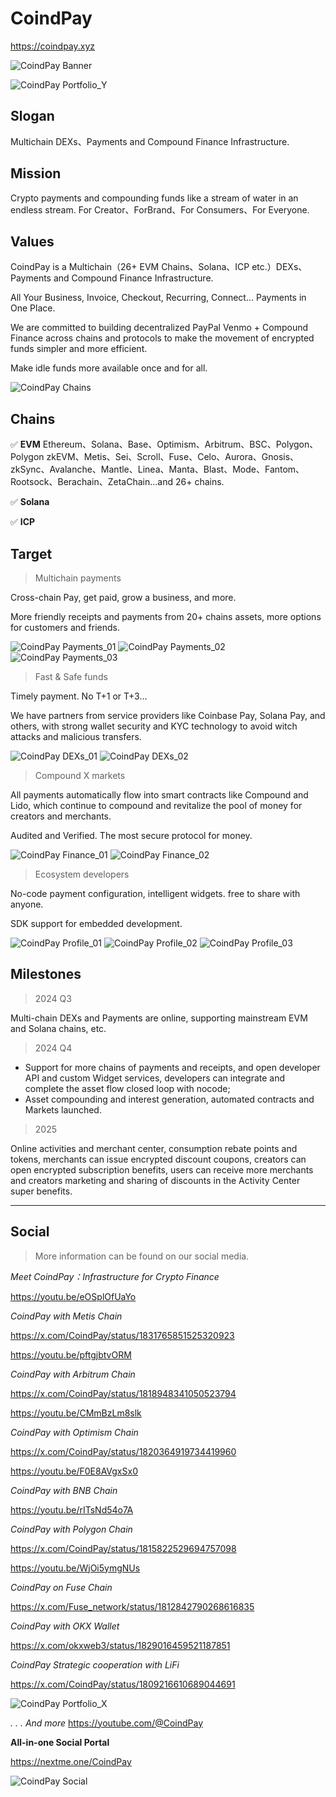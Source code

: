 # CoindPay

https://coindpay.xyz

![CoindPay Banner](https://cdn.cubik.so/aHR0cHM6Ly91dGZzLmlvL2YvOTRhZmVkOTYtODZiOC00NzQ1LTg5NjAtNWUwM2JkNmJhZmIyLXE1OTRzMi5wbmc=)

![CoindPay Portfolio_Y](https://res.cloudinary.com/travary/image/upload/w_2000/v1/prd-akindo-public/communities/description-images/27XG4mwjDCQPrRma.jpg)

## Slogan

Multichain DEXs、Payments and Compound Finance Infrastructure.

## Mission

Crypto payments and compounding funds like a stream of water in an endless stream.
For Creator、ForBrand、For Consumers、For Everyone.

## Values

CoindPay is a Multichain（26+ EVM Chains、Solana、ICP etc.）DEXs、Payments and Compound Finance Infrastructure.

All Your Business, Invoice, Checkout, Recurring, Connect... Payments in One Place.

We are committed to building decentralized PayPal Venmo + Compound Finance across chains and protocols to make the movement of encrypted funds simpler and more efficient.

Make idle funds more available once and for all.

![CoindPay Chains](https://res.cloudinary.com/travary/image/upload/w_2000/v1/prd-akindo-public/communities/description-images/eaj88POKvT64DVOm.jpg)

## Chains

✅ **EVM**
Ethereum、Solana、Base、Optimism、Arbitrum、BSC、Polygon、Polygon zkEVM、Metis、Sei、Scroll、Fuse、Celo、Aurora、Gnosis、zkSync、Avalanche、Mantle、Linea、Manta、Blast、Mode、Fantom、Rootsock、Berachain、ZetaChain...and 26+ chains.

✅ **Solana**

✅ **ICP**

## Target

> Multichain payments

Cross-chain Pay, get paid, grow a business, and more.

More friendly receipts and payments from 20+ chains assets, more options for customers and friends.

![CoindPay Payments_01](https://res.cloudinary.com/travary/image/upload/w_800/v1/prd-akindo-public/communities/description-images/QlPqqQrOrF3ZQjax.jpg)
![CoindPay Payments_02](https://res.cloudinary.com/travary/image/upload/w_2000/v1/prd-akindo-public/communities/description-images/Be6Lx4v2gi6ZAkG7.png)
![CoindPay Payments_03](https://res.cloudinary.com/travary/image/upload/w_2000/v1/prd-akindo-public/communities/description-images/A8vnXMp9kHMo07ZKl.jpg)

> Fast & Safe funds

Timely payment. No T+1 or T+3...

We have partners from service providers like Coinbase Pay, Solana Pay, and others, with strong wallet security and KYC technology to avoid witch attacks and malicious transfers.

![CoindPay DEXs_01](https://res.cloudinary.com/travary/image/upload/w_2000/v1/prd-akindo-public/communities/description-images/gXjP2xEdDIOMjnR0.png)
![CoindPay DEXs_02](https://res.cloudinary.com/travary/image/upload/w_2000/v1/prd-akindo-public/communities/description-images/Mz3nr930RfqjmXPG.png)

> Compound X markets

All payments automatically flow into smart contracts like Compound and Lido, which continue to compound and revitalize the pool of money for creators and merchants.

Audited and Verified. The most secure protocol for money.

![CoindPay Finance_01](https://res.cloudinary.com/travary/image/upload/w_2000/v1/prd-akindo-public/communities/description-images/d8QggvODzidrNq8V.jpg)
![CoindPay Finance_02](https://res.cloudinary.com/travary/image/upload/w_2000/v1/prd-akindo-public/communities/description-images/JBKerRNJNS413KJB.png)

> Ecosystem developers

No-code payment configuration, intelligent widgets. free to share with anyone.

SDK support for embedded development.

![CoindPay Profile_01](https://res.cloudinary.com/travary/image/upload/w_2000/v1/prd-akindo-public/communities/description-images/VwWxxgDDRuj87wr8.jpg)
![CoindPay Profile_02](https://res.cloudinary.com/travary/image/upload/w_2000/v1/prd-akindo-public/communities/description-images/93RzzjMOPsGqVPqj.jpg)
![CoindPay Profile_03](https://res.cloudinary.com/travary/image/upload/w_800/v1/prd-akindo-public/communities/description-images/7mG884ZBjtdN3La2v.jpg)

## Milestones

> 2024 Q3

Multi-chain DEXs and Payments are online, supporting mainstream EVM and Solana chains, etc.

> 2024 Q4

- Support for more chains of payments and receipts, and open developer API and custom Widget services, developers can integrate and complete the asset flow closed loop with nocode;
- Asset compounding and interest generation, automated contracts and Markets launched.

> 2025

Online activities and merchant center, consumption rebate points and tokens, merchants can issue encrypted discount coupons, creators can open encrypted subscription benefits, users can receive more merchants and creators marketing and sharing of discounts in the Activity Center super benefits.

---

## Social

> More information can be found on our social media.

_Meet CoindPay：Infrastructure for Crypto Finance_

https://youtu.be/eOSplOfUaYo

_CoindPay with Metis Chain_

https://x.com/CoindPay/status/1831765851525320923

https://youtu.be/pftgjbtvORM

_CoindPay with Arbitrum Chain_

https://x.com/CoindPay/status/1818948341050523794

https://youtu.be/CMmBzLm8slk

_CoindPay with Optimism Chain_

https://x.com/CoindPay/status/1820364919734419960

https://youtu.be/F0E8AVgxSx0

_CoindPay with BNB Chain_

https://youtu.be/rITsNd54o7A

_CoindPay with Polygon Chain_

https://x.com/CoindPay/status/1815822529694757098

https://youtu.be/WjOi5ymgNUs

_CoindPay on Fuse Chain_

https://x.com/Fuse_network/status/1812842790268616835

_CoindPay with OKX Wallet_

https://x.com/okxweb3/status/1829016459521187851

_CoindPay Strategic cooperation with LiFi_

https://x.com/CoindPay/status/1809216610689044691

![CoindPay Portfolio_X](https://res.cloudinary.com/travary/image/upload/w_2000/v1/prd-akindo-public/communities/description-images/27XG4DlERi6ZqRrZ.jpg)

_. . . And more_
https://youtube.com/@CoindPay

**All-in-one Social Portal**

https://nextme.one/CoindPay

![CoindPay Social](https://res.cloudinary.com/travary/image/upload/w_2000/v1/prd-akindo-public/communities/description-images/aAWEpP4g0UKPRemG.jpg)
